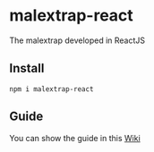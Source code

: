 # malextrap-react
The malextrap developed in ReactJS


## Install
``npm i malextrap-react``

## Guide
You can show the guide in this <a href="https://github.com/Malextrap/malextrap-react/wiki" target="_blank">Wiki</a>
